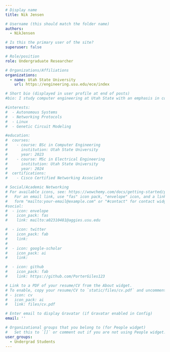```yaml
---
# Display name
title: Nik Jensen

# Username (this should match the folder name)
authors:
  - NikJensen

# Is this the primary user of the site?
superuser: false

# Role/position
role: Undergraduate Researcher

# Organizations/Affiliations
organizations:
  - name: Utah State University
    url: https://engineering.usu.edu/ece/index

# Short bio (displayed in user profile at end of posts)
#bio: I study computer engineering at Utah State with an emphasis in controls. However, my research interests have led me into studying stochastic systems and Markov chain analysis outside of the classroom.

#interests:
#  - Autonomous Systems
#  - Networking Protocols
#  - Linux
#  - Genetic Circuit Modeling

#education:
#  courses:
#    - course: BSc in Computer Engineering
#      institution: Utah State University
#      year: 2023
#    - course: MSc in Electrical Engineering
#      institution: Utah State University
#      year: 2024
#  certifications:
#    - Cisco Certified Networking Associate

# Social/Academic Networking
# For available icons, see: https://wowchemy.com/docs/getting-started/page-builder/#icons
#   For an email link, use "fas" icon pack, "envelope" icon, and a link in the
#   form "mailto:your-email@example.com" or "#contact" for contact widget.
#social:
#  - icon: envelope
#    icon_pack: fas
#    link: mailto:a02310481@aggies.usu.edu

#  - icon: twitter
#    icon_pack: fab
#    link:
#
#  - icon: google-scholar
#    icon_pack: ai
#    link:

#  - icon: github
#    icon_pack: fab
#    link: https://github.com/PorterGiles123

# Link to a PDF of your resume/CV from the About widget.
# To enable, copy your resume/CV to `static/files/cv.pdf` and uncomment the lines below.
# - icon: cv
#   icon_pack: ai
#   link: files/cv.pdf

# Enter email to display Gravatar (if Gravatar enabled in Config)
email: ''

# Organizational groups that you belong to (for People widget)
#   Set this to `[]` or comment out if you are not using People widget.
user_groups:
  - Undergrad Students
---
```

